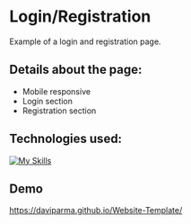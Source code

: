 # Login/Registration

Example of a login and registration page.

## Details about the page:
- Mobile responsive
- Login section
- Registration section

## Technologies used:

[![My Skills](https://skills.thijs.gg/icons?i=html,css,js)](https://skills.thijs.gg)

## Demo

https://daviparma.github.io/Website-Template/
